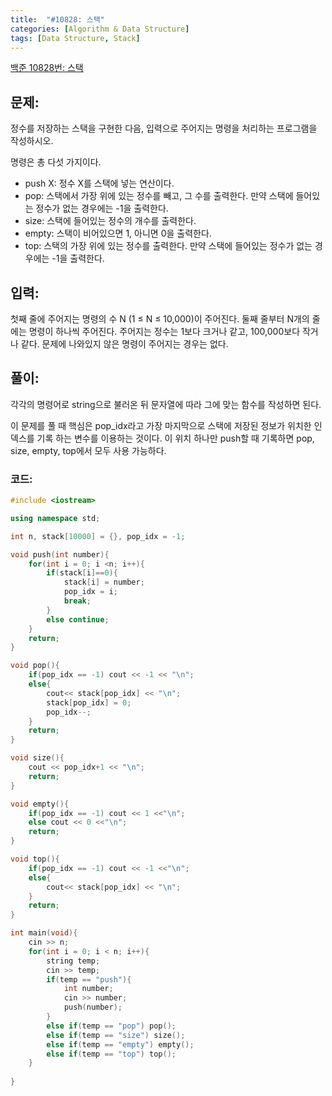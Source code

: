 ```yaml
---
title:  "#10828: 스택"
categories: [Algorithm & Data Structure]
tags: [Data Structure, Stack]
---
```


[백준 10828번: 스택](https://www.acmicpc.net/problem/10828)

## 문제:

정수를 저장하는 스택을 구현한 다음, 입력으로 주어지는 명령을 처리하는 프로그램을 작성하시오.

명령은 총 다섯 가지이다.

- push X: 정수 X를 스택에 넣는 연산이다.
- pop: 스택에서 가장 위에 있는 정수를 빼고, 그 수를 출력한다. 만약 스택에 들어있는 정수가 없는 경우에는 -1을 출력한다.
- size: 스택에 들어있는 정수의 개수를 출력한다.
- empty: 스택이 비어있으면 1, 아니면 0을 출력한다.
- top: 스택의 가장 위에 있는 정수를 출력한다. 만약 스택에 들어있는 정수가 없는 경우에는 -1을 출력한다.

## 입력:

첫째 줄에 주어지는 명령의 수 N (1 ≤ N ≤ 10,000)이 주어진다. 둘째 줄부터 N개의 줄에는 명령이 하나씩 주어진다. 주어지는 정수는 1보다 크거나 같고, 100,000보다 작거나 같다. 문제에 나와있지 않은 명령이 주어지는 경우는 없다.

## 풀이:

각각의 명령어로 string으로 불러온 뒤 문자열에 따라 그에 맞는 함수를 작성하면 된다.

이 문제를 풀 때 핵심은 pop_idx라고 가장 마지막으로 스택에 저장된 정보가 위치한 인덱스를 기록 하는 변수를 이용하는 것이다. 이 위치 하나만 push할 때 기록하면 pop, size, empty, top에서 모두 사용 가능하다.

### 코드:

```cpp
#include <iostream>

using namespace std;

int n, stack[10000] = {}, pop_idx = -1;

void push(int number){
	for(int i = 0; i <n; i++){
		if(stack[i]==0){
			stack[i] = number;
			pop_idx = i;
			break;
		}
		else continue;
	}
	return;
}

void pop(){
	if(pop_idx == -1) cout << -1 << "\n";
	else{
		cout<< stack[pop_idx] << "\n";
		stack[pop_idx] = 0;
		pop_idx--;
	}
	return;
}

void size(){
	cout << pop_idx+1 << "\n";
	return;
}

void empty(){
	if(pop_idx == -1) cout << 1 <<"\n";
	else cout << 0 <<"\n";
	return;
}

void top(){
	if(pop_idx == -1) cout << -1 <<"\n";
	else{
		cout<< stack[pop_idx] << "\n";
	}
	return;
}

int main(void){
	cin >> n;
	for(int i = 0; i < n; i++){
		string temp;
		cin >> temp;
		if(temp == "push"){
			int number;
			cin >> number;
			push(number);
		}
		else if(temp == "pop") pop();
		else if(temp == "size") size();
		else if(temp == "empty") empty();
		else if(temp == "top") top();
	}
	
}
```

